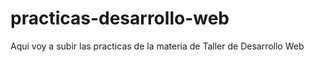 # practicas-desarrollo-web
Aqui voy a subir las practicas de la materia de Taller de Desarrollo Web 
